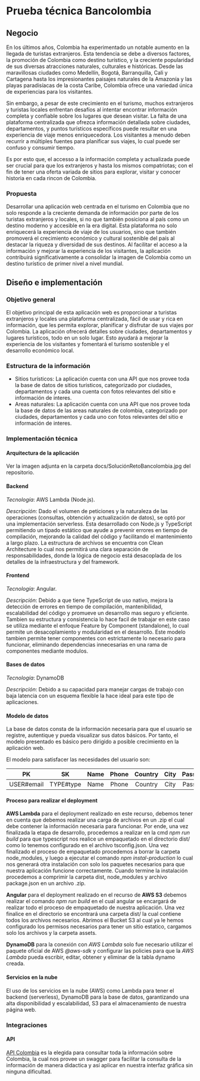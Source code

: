 # Prueba técnica Bancolombia

## Negocio

En los últimos años, Colombia ha experimentado un notable aumento en la llegada de turistas extranjeros. Esta tendencia se debe a diversos factores, la promoción de Colombia como destino turístico, y la creciente popularidad de sus diversas atracciones naturales, culturales e históricas. Desde las maravillosas ciudades como Medellín, Bogotá, Barranquilla, Cali y Cartagena hasta los impresionantes paisajes naturales de la Amazonía y las playas paradisíacas de la costa Caribe, Colombia ofrece una variedad única de experiencias para los visitantes.

Sin embargo, a pesar de este crecimiento en el turismo, muchos extranjeros y turistas locales enfrentan desafíos al intentar encontrar información completa y confiable sobre los lugares que desean visitar. La falta de una plataforma centralizada que ofrezca información detallada sobre ciudades, departamentos, y puntos turísticos específicos puede resultar en una experiencia de viaje menos enriquecedora. Los visitantes a menudo deben recurrir a múltiples fuentes para planificar sus viajes, lo cual puede ser confuso y consumir tiempo.

Es por esto que, el accesso a la información completa y actualizada puede ser crucial para que los extranjeros y hasta los mismos compatriotas; con el fin de tener una oferta variada de sitios para explorar, visitar y conocer historia en cada rincon de Colombia. 

### Propuesta

Desarrollar una aplicación web centrada en el turismo en Colombia que no solo responde a la creciente demanda de información por parte de los turistas extranjeros y locales, si no que también posiciona al país como un destino moderno y accesible en la era digital. Esta plataforma no solo enriquecerá la experiencia de viaje de los usuarios, sino que también promoverá el crecimiento económico y cultural sostenible del país al destacar la riqueza y diversidad de sus destinos. Al facilitar el acceso a la información y mejorar la experiencia de los visitantes, la aplicación contribuirá significativamente a consolidar la imagen de Colombia como un destino turístico de primer nivel a nivel mundial.

## Diseño e implementación

### Objetivo general
El objetivo principal de esta aplicación web es proporcionar a turistas extranjeros y locales una plataforma centralizada, fácil de usar y rica en información, que les permita explorar, planificar y disfrutar de sus viajes por Colombia. La aplicación ofrecerá detalles sobre ciudades, departamentos y lugares turísticos, todo en un solo lugar. Esto ayudará a mejorar la experiencia de los visitantes y fomentará el turismo sostenible y el desarrollo económico local.

### Estructura de la información
- Sitios turísticos: La aplicación cuenta con una API que nos provee toda la base de datos de sitios turisticos, categorizado por ciudades, departamentos y cada una cuenta con fotos relevantes del sitio e información de interes.
- Areas naturales: La aplicación cuenta con una API que nos provee toda la base de datos de las areas naturales de colombia, categorizado por ciudades, departamentos y cada uno con fotos relevantes del sitio e información de interes.

### Implementación técnica

#### Arquitectura de la aplicación
Ver la imagen adjunta en la carpeta docs/SoluciónRetoBancolombia.jpg del repositorio.

#### Backend
*Tecnología*: AWS Lambda (Node.js).

*Descripción*: Dado el volumen de peticiones y la naturaleza de las operaciones (consultas, obtención y actualización de datos), se optó por una implementación serverless. Esta desarrollado con Node.js y TypeScript permitiendo un tipado estático que ayude a prevenir errores en tiempo de compilación, mejorando la calidad del código y facilitando el mantenimiento a largo plazo. La estructura de archivos se encuentra con Clean Architecture lo cual nos permitirá una clara separación de responsabilidades, donde la lógica de negocio está desacoplada de los detalles de la infraestructura y del framework.

#### Frontend
*Tecnología*: Angular.

*Descripción*: Debido a que tiene TypeScript de uso nativo, mejora la detección de errores en tiempo de compilación, mantenibilidad, escalabilidad del código y promueve un desarrollo mas seguro y eficiente. Tambien su estructura y consistencia lo hace facil de trabajar en este caso se utiliza mediante el enfoque Feature by Component (standalone), lo cual permite un desacoplamiento y modularidad en el desarrollo. Este modelo tambien permite tener componentes con estrictamente lo necesario para funcionar, eliminando dependencias innecesarias en una rama de componentes mediante modulos.

#### Bases de datos
*Tecnología*: DynamoDB

*Descripción*: Debido a su capacidad para manejar cargas de trabajo con baja latencia con un esquema flexible la hace ideal para este tipo de aplicaciones.

#### Modelo de datos
La base de datos consta de la información necesaria para que el usuario se registre, autentique y pueda visualizar sus datos básicos. Por tanto, el modelo presentado es básico pero dirigido a posible crecimiento en la aplicación web.

El modelo para satisfacer las necesidades del usuario son:

| PK         | SK         | Name   | Phone  | Country | City  | Password |
| :---:      | :---:      | :---:  | :---:  |  :---:  | :---: |  :---:   |
| USER#email | TYPE#type  | Name   | Phone  | Country | City  | Password |

#### Proceso para realizar el deployment
**AWS Lambda** para el deployment realizado en este recurso, debemos tener en cuenta que debemos realizar una carga de archivos en un .zip el cual debe contener la información necesaria para funcionar. Por ende, una vez finalizada la etapa de desarrollo, procedemos a realizar en la cmd *npm run build* para que typescript nos realice un empaquetado en el directorio dist/ como lo tenemos configurado en el archivo tsconfig.json. Una vez finalizado el proceso de empaquetado procedemos a borrar la carpeta node_modules, y luego a ejecutar el comando *npm instal-production* lo cual nos generará otra instalación con solo los paquetes necesarios para que nuestra aplicación funcione correctamente.
Cuando termine la instalación procedemos a comprimir la carpeta dist, node_modules y archivo package.json en un archivo .zip.

**Angular** para el deployment realizado en el recurso de **AWS S3** debemos realizar el comando *npm run build* en el cual angular se encargará de realizar todo el proceso de empaquetado de nuestra aplicación. Una vez finalice en el directorio se encontrará una carpeta dist/ la cual contiene todos los archivos necesarios.
Abrimos el Bucket S3 al cual ya le hemos configurado los permisos necesarios para tener un sitio estatico, cargamos solo los archivos y la carpeta assets.

**DynamoDB** para la conexión con *AWS Lambda* solo fue necesario utilizar el paquete oficial de AWS *@aws-sdk* y configurar las policies para que la *AWS Lambda* pueda escribir, editar, obtener y eliminar de la tabla dynamo creada.

#### Servicios en la nube
El uso de los servicios en la nube (AWS) como Lambda para tener el backend (serverless), DynamoDB para la base de datos, garantizando una alta disponibilidad y escalabilidad, S3 para el almacenamiento de nuestra página web.

### Integraciones
#### API
[API Colombia](https://api-colombia.com/) es la elegida para consultar toda la información sobre Colombia, la cual nos provee un swagger para facilitar la consulta de la información de manera didactica y así aplicar en nuestra interfaz gráfica sin ninguna dificultad. 
